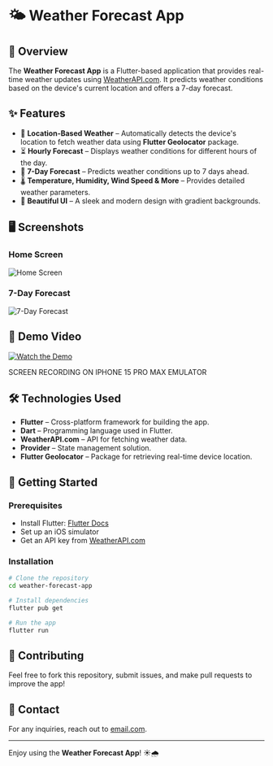 # 🌤️ Weather Forecast App

## 📌 Overview
The **Weather Forecast App** is a Flutter-based application that provides real-time weather updates using [WeatherAPI.com](https://www.weatherapi.com/). It predicts weather conditions based on the device's current location and offers a 7-day forecast.

## ✨ Features
- 📍 **Location-Based Weather** – Automatically detects the device's location to fetch weather data using **Flutter Geolocator** package.
- ⏳ **Hourly Forecast** – Displays weather conditions for different hours of the day.
- 📆 **7-Day Forecast** – Predicts weather conditions up to 7 days ahead.
- 🌡️ **Temperature, Humidity, Wind Speed & More** – Provides detailed weather parameters.
- 🎨 **Beautiful UI** – A sleek and modern design with gradient backgrounds.

## 🖥️ Screenshots
### Home Screen
![Home Screen](image1.png)
### 7-Day Forecast
![7-Day Forecast](image2.png)

## 🎥 Demo Video
[![Watch the Demo](video-thumbnail.png)](video-link)

SCREEN RECORDING ON IPHONE 15 PRO MAX EMULATOR
## 🛠️ Technologies Used
- **Flutter** – Cross-platform framework for building the app.
- **Dart** – Programming language used in Flutter.
- **WeatherAPI.com** – API for fetching weather data.
- **Provider** – State management solution.
- **Flutter Geolocator** – Package for retrieving real-time device location.

## 🚀 Getting Started
### Prerequisites
- Install Flutter: [Flutter Docs](https://docs.flutter.dev/get-started/install)
- Set up an iOS simulator 
- Get an API key from [WeatherAPI.com](https://www.weatherapi.com/)

### Installation
```sh
# Clone the repository
cd weather-forecast-app

# Install dependencies
flutter pub get

# Run the app
flutter run
```


## 🤝 Contributing
Feel free to fork this repository, submit issues, and make pull requests to improve the app!

## 📧 Contact
For any inquiries, reach out to [email.com](mailto:nifemi11williams@gmail.com).

---

Enjoy using the **Weather Forecast App**! ☀️🌧️

